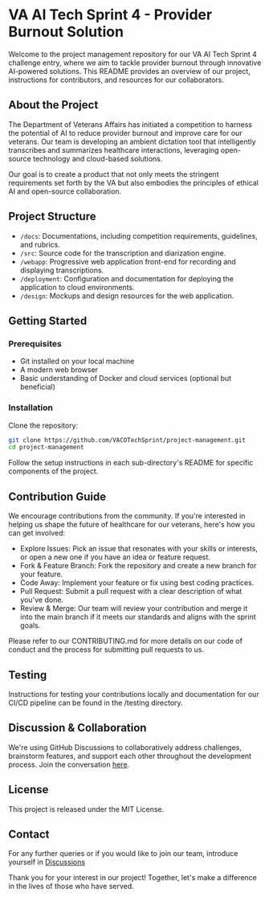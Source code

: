 # VA AI Tech Sprint 4 - Provider Burnout Solution

Welcome to the project management repository for our VA AI Tech Sprint 4 challenge entry, where we aim to tackle provider burnout through innovative AI-powered solutions. This README provides an overview of our project, instructions for contributors, and resources for our collaborators.

## About the Project

The Department of Veterans Affairs has initiated a competition to harness the potential of AI to reduce provider burnout and improve care for our veterans. Our team is developing an ambient dictation tool that intelligently transcribes and summarizes healthcare interactions, leveraging open-source technology and cloud-based solutions. 

Our goal is to create a product that not only meets the stringent requirements set forth by the VA but also embodies the principles of ethical AI and open-source collaboration.

## Project Structure
- `/docs`: Documentations, including competition requirements, guidelines, and rubrics.
- `/src`: Source code for the transcription and diarization engine.
- `/webapp`: Progressive web application front-end for recording and displaying transcriptions.
- `/deployment`: Configuration and documentation for deploying the application to cloud environments.
- `/design`: Mockups and design resources for the web application.

## Getting Started

### Prerequisites
- Git installed on your local machine
- A modern web browser
- Basic understanding of Docker and cloud services (optional but beneficial)

### Installation
Clone the repository:

```sh
git clone https://github.com/VACOTechSprint/project-management.git
cd project-management
```
Follow the setup instructions in each sub-directory's README for specific components of the project.

## Contribution Guide
We encourage contributions from the community. If you're interested in helping us shape the future of healthcare for our veterans, here's how you can get involved:

* Explore Issues: Pick an issue that resonates with your skills or interests, or open a new one if you have an idea or feature request.
* Fork & Feature Branch: Fork the repository and create a new branch for your feature.
* Code Away: Implement your feature or fix using best coding practices.
* Pull Request: Submit a pull request with a clear description of what you've done.
* Review & Merge: Our team will review your contribution and merge it into the main branch if it meets our standards and aligns with the sprint goals.

Please refer to our CONTRIBUTING.md for more details on our code of conduct and the process for submitting pull requests to us.

## Testing
Instructions for testing your contributions locally and documentation for our CI/CD pipeline can be found in the /testing directory.

## Discussion & Collaboration
We're using GitHub Discussions to collaboratively address challenges, brainstorm features, and support each other throughout the development process. Join the conversation [here](https://github.com/VACOTechSprint/project-management/discussions).

## License
This project is released under the MIT License.

## Contact
For any further queries or if you would like to join our team, introduce yourself in [Discussions](https://github.com/VACOTechSprint/project-management/discussions)

Thank you for your interest in our project! Together, let's make a difference in the lives of those who have served.